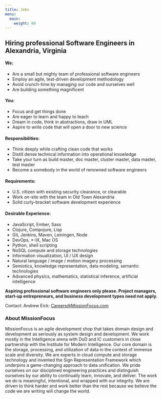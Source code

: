 ```yaml
---
title: Jobs
menu:
  main:
    weight: 60
---
```

## Hiring professional Software Engineers in Alexandria, Virginia

#### We:
* Are a small but mighty team of professional software engineers
* Employ an agile, test-driven development methodology
* Avoid crunch-time by managing our code and ourselves well
* Are building something magnificent

#### You:
* Focus and get things done
* Are eager to learn and happy to teach
* Dream in code, think in abstractions, draw in UML
* Aspire to write code that will open a door to new science

#### Responsibilities:
* Think deeply while crafting clean code that works
* Distill dense technical information into operational knowledge
* Take your turn as build master, doc master, cluster master, data master, test master
* Become a somebody in the world of renowned software engineers

#### Requirements:
* U.S. citizen with existing security clearance, or clearable
* Work on-site with the team in Old Town Alexandria
* Solid curly-bracket software development experience

#### Desirable Experience:
* JavaScript, Ember, Sass
* Clojure, Compojure, Lisp
* Git, Jenkins, Maven, Leiningen, Node
* DevOps, *-IX, Mac OS
* Python, shell scripting
* NoSQL compute and storage technologies
* Information visualization, UI / UX design
* Natural language / image / motion imagery processing
* Semiotics, knowledge representation, data modeling, semantic technologies
* Advanced physics, mathematics, statistical inference, artificial intelligence

__Aspiring professional software engineers only please. Project managers, start-up entrepreneurs, and business development types need not apply.__

Contact:  Andrew Eick:   <Careers@MissionFocus.com>

### About MissionFocus
MissionFocus is an agile development shop that takes domain design and development as seriously as system design and development. We work mostly in the Intelligence arena with DoD and IC customers in close partnership with the Institute for Modern Intelligence. Our core domain is the storage, processing, and utilization of data in the context of immense scale and diversity. We are experts in cloud compute and storage technology and invented the Sign Representation Framework which underpins a game-changing approach to data unification.  We pride ourselves on our disciplined engineering practices and distinguish ourselves by our ability to continually learn, innovate, and deliver. The work we do is meaningful, intentional, and wrapped with our integrity.  We are driven to think harder and work better than the rest because we believe the code we are writing will change the world.
